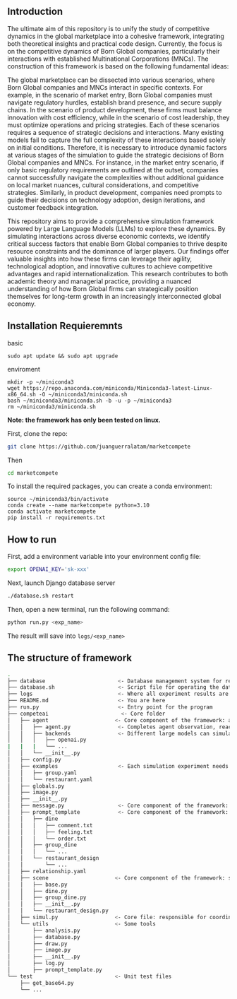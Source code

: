 ## Introduction

The ultimate aim of this repository is to unify the study of competitive dynamics in the global marketplace into a cohesive framework, integrating both theoretical insights and practical code design. Currently, the focus is on the competitive dynamics of Born Global companies, particularly their interactions with established Multinational Corporations (MNCs). The construction of this framework is based on the following fundamental ideas:

The global marketplace can be dissected into various scenarios, where Born Global companies and MNCs interact in specific contexts.
For example, in the scenario of market entry, Born Global companies must navigate regulatory hurdles, establish brand presence, and secure supply chains. In the scenario of product development, these firms must balance innovation with cost efficiency, while in the scenario of cost leadership, they must optimize operations and pricing strategies. Each of these scenarios requires a sequence of strategic decisions and interactions.
Many existing models fail to capture the full complexity of these interactions based solely on initial conditions. Therefore, it is necessary to introduce dynamic factors at various stages of the simulation to guide the strategic decisions of Born Global companies and MNCs.
For instance, in the market entry scenario, if only basic regulatory requirements are outlined at the outset, companies cannot successfully navigate the complexities without additional guidance on local market nuances, cultural considerations, and competitive strategies. Similarly, in product development, companies need prompts to guide their decisions on technology adoption, design iterations, and customer feedback integration.

This repository aims to provide a comprehensive simulation framework powered by Large Language Models (LLMs) to explore these dynamics. By simulating interactions across diverse economic contexts, we identify critical success factors that enable Born Global companies to thrive despite resource constraints and the dominance of larger players. Our findings offer valuable insights into how these firms can leverage their agility, technological adoption, and innovative cultures to achieve competitive advantages and rapid internationalization. This research contributes to both academic theory and managerial practice, providing a nuanced understanding of how Born Global firms can strategically position themselves for long-term growth in an increasingly interconnected global economy.


## Installation Requieremnts

basic 
```
sudo apt update && sudo apt upgrade
```
enviroment
```install conda
mkdir -p ~/miniconda3
wget https://repo.anaconda.com/miniconda/Miniconda3-latest-Linux-x86_64.sh -O ~/miniconda3/miniconda.sh
bash ~/miniconda3/miniconda.sh -b -u -p ~/miniconda3
rm ~/miniconda3/miniconda.sh
```

**Note: the framework has only been tested on linux.**

First, clone the repo:

```bash
git clone https://github.com/juanguerralatam/marketcompete
```

Then

```bash
cd marketcompete
```

To install the required packages, you can create a conda environment:

```enviroment
source ~/miniconda3/bin/activate
conda create --name marketcompete python=3.10
conda activate marketcompete
pip install -r requirements.txt

```

## How to run

First, add a environment variable into your environment config file:

```bash
export OPENAI_KEY='sk-xxx'
```

Next, launch Django database server

```bash
./database.sh restart
```

Then, open a new terminal, run the following command: 

```bash
python run.py <exp_name>
```

The result will save into `logs/<exp_name>`

## The structure of framework

```bash
.
├── database                       <- Database management system for restaurant simulation
├── database.sh                    <- Script file for operating the database
├── logs                           <- Where all experiment results are recorded, part of the pipeline
├── README.md                      <- You are here
├── run.py                         <- Entry point for the program
├── competeai                       <- Core folder
│   ├── agent                     <- Core component of the framework: agent. Allows for setting up more complex agent structures
│   │   ├── agent.py               <- Completes agent observation, reaction, and execution model (essentially the process of inputting a prompt and outputting a response)
│   │   ├── backends               <- Different large models can simulate an agent, but gpt4 is generally used
│   │   │   ├── openai.py
|   |   |   └── ...
│   │   └── __init__.py
│   ├── config.py
│   ├── examples                   <- Each simulation experiment needs such a configuration file, specifying the participating agents, their roles, and the supporting LLMs
│   │   ├── group.yaml
│   │   └── restaurant.yaml
│   ├── globals.py
│   ├── image.py
│   ├── __init__.py
│   ├── message.py                 <- Core component of the framework: message. Every response made by an agent counts as a message, which includes the content of the response, the owner (agent) of the message, who can see the message, etc.
│   ├── prompt_template            <- Core component of the framework: prompt template. Prompts needed in the interaction process are given to agents at appropriate times to guide their actions
│   │   ├── dine
│   │   │   ├── comment.txt
│   │   │   ├── feeling.txt
│   │   │   └── order.txt
│   │   ├── group_dine
│   │   │   └── ...
│   │   └── restaurant_design
│   │       └── ...
│   ├── relationship.yaml
│   ├── scene                     <- Core component of the framework: scene. Each scene implements a sequence of agent interactions, such as a discussion phase among multiple customers.
│   │   ├── base.py
│   │   ├── dine.py
│   │   ├── group_dine.py
│   │   ├── __init__.py
│   │   └── restaurant_design.py
│   ├── simul.py                  <- Core file: responsible for coordinating multiple scenes to run, allowing scenes to run in any order
│   └── utils                     <- Some tools
│       ├── analysis.py
│       ├── database.py
│       ├── draw.py
│       ├── image.py
│       ├── __init__.py
│       ├── log.py
│       ├── prompt_template.py
└── test                          <- Unit test files
    ├── get_base64.py
    └── ...
```


